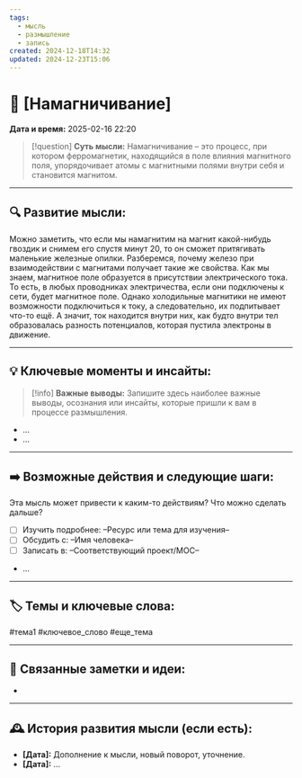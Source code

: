 ```yaml
---
tags:
  - мысль
  - размышление
  - запись
created: 2024-12-18T14:32
updated: 2024-12-23T15:06
---
```


# 💭  [Намагничивание]

**Дата и время:** 2025-02-16 22:20

> [!question] **Суть мысли:**
> Намагничивание – это процесс, при котором ферромагнетик, находящийся в поле влияния магнитного поля, упорядочивает атомы с магнитными полями внутри себя и становится магнитом.

---

## 🔍 Развитие мысли:

Можно заметить, что если мы намагнитим на магнит какой-нибудь гвоздик и снимем его спустя минут 20, то он сможет притягивать маленькие железные опилки. Разберемся, почему железо при взаимодействии с магнитами получает такие же свойства.
Как мы знаем, магнитное поле образуется в присутствии электрического тока. То есть, в любых проводниках электричества, если они подключены к сети, будет магнитное поле. Однако холодильные магнитики не имеют возможности подключиться к току, а следовательно, их подпитывает что-то ещё. А значит, ток находится внутри них, как будто внутри тел образовалась разность потенциалов, которая пустила электроны в движение. 

---

## 💡 Ключевые моменты и инсайты:

> [!info] **Важные выводы:**
> Запишите здесь наиболее важные выводы, осознания или инсайты, которые пришли к вам в процессе размышления.

- ...
- ...

---

## ➡️ Возможные действия и следующие шаги:

Эта мысль может привести к каким-то действиям? Что можно сделать дальше?

- [ ] Изучить подробнее: –Ресурс или тема для изучения–
- [ ] Обсудить с: –Имя человека–
- [ ] Записать в: –Соответствующий проект/MOC–
- ...

---

## 🏷️ Темы и ключевые слова:

#тема1 #ключевое_слово #еще_тема

---

## 🔄 Связанные заметки и идеи:

- 

---

## 🕰️ История развития мысли (если есть):

* **[Дата]:**  Дополнение к мысли, новый поворот, уточнение.
* **[Дата]:**  ...